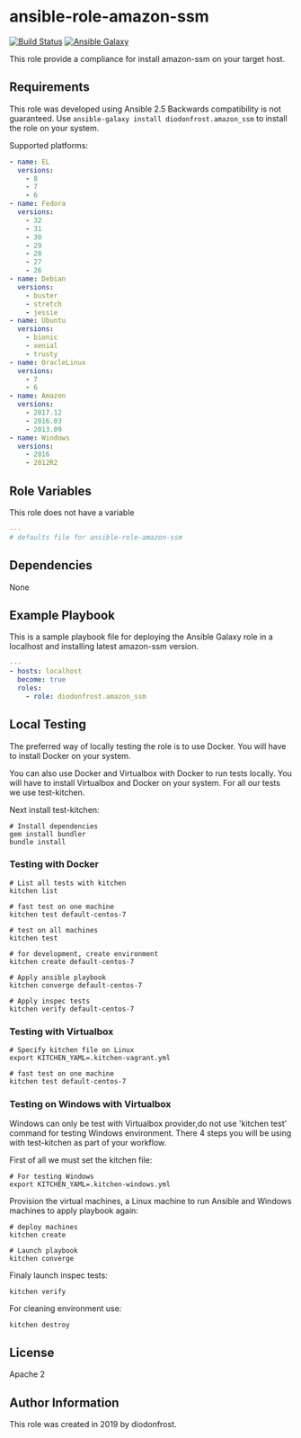 # ansible-role-amazon-ssm

[![Build Status](https://travis-ci.org/diodonfrost/ansible-role-amazon-ssm.svg?branch=master)](https://travis-ci.org/diodonfrost/ansible-role-amazon-ssm)
[![Ansible Galaxy](https://img.shields.io/badge/galaxy-diodonfrost.amazon_ssm-660198.svg)](https://galaxy.ansible.com/diodonfrost/amazon_ssm)

This role provide a compliance for install amazon-ssm on your target host.

## Requirements

This role was developed using Ansible 2.5 Backwards compatibility is not guaranteed.
Use `ansible-galaxy install diodonfrost.amazon_ssm` to install the role on your system.

Supported platforms:

```yaml
- name: EL
  versions:
    - 8
    - 7
    - 6
- name: Fedora
  versions:
    - 32
    - 31
    - 30
    - 29
    - 28
    - 27
    - 26
- name: Debian
  versions:
    - buster
    - stretch
    - jessie
- name: Ubuntu
  versions:
    - bionic
    - xenial
    - trusty
- name: OracleLinux
  versions:
    - 7
    - 6
- name: Amazon
  versions:
    - 2017.12
    - 2016.03
    - 2013.09
- name: Windows
  versions:
    - 2016
    - 2012R2
```

## Role Variables

This role does not have a variable

```yaml
---
# defaults file for ansible-role-amazon-ssm

```

## Dependencies

None

## Example Playbook

This is a sample playbook file for deploying the Ansible Galaxy 
role in a localhost and installing latest amazon-ssm version.

```yaml
---
- hosts: localhost
  become: true
  roles:
    - role: diodonfrost.amazon_ssm
```

## Local Testing

The preferred way of locally testing the role is to use Docker. You will have to install Docker on your system.

You can also use Docker and Virtualbox with Docker to run tests locally. You will have to install Virtualbox and Docker on your system. For all our tests we use test-kitchen.

Next install test-kitchen:

```shell
# Install dependencies
gem install bundler
bundle install
```

### Testing with Docker

```shell
# List all tests with kitchen
kitchen list

# fast test on one machine
kitchen test default-centos-7

# test on all machines
kitchen test

# for development, create environment
kitchen create default-centos-7

# Apply ansible playbook
kitchen converge default-centos-7

# Apply inspec tests
kitchen verify default-centos-7
```

### Testing with Virtualbox

```shell
# Specify kitchen file on Linux
export KITCHEN_YAML=.kitchen-vagrant.yml

# fast test on one machine
kitchen test default-centos-7
```

### Testing on Windows with Virtualbox

Windows can only be test with Virtualbox provider,do not use 'kitchen test' command for testing Windows environment. There 4 steps you will be using with test-kitchen as part of your workflow.

First of all we must set the kitchen file:
```shell
# For testing Windows
export KITCHEN_YAML=.kitchen-windows.yml
```

Provision the virtual machines, a Linux machine to run Ansible and Windows machines to apply playbook again:
```shell
# deploy machines
kitchen create

# Launch playbook
kitchen converge
```

Finaly launch inspec tests:
```shell
kitchen verify
```

For cleaning environment use:
```shell
kitchen destroy
```

## License

Apache 2

## Author Information

This role was created in 2019 by diodonfrost.

